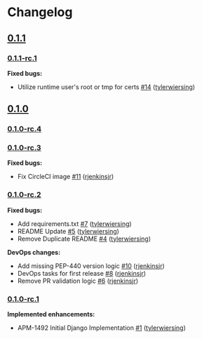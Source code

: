 # Changelog

## [0.1.1](https://github.com/aukletio/Auklet-Agent-Django/tree/0.1.1)

### [0.1.1-rc.1](https://github.com/aukletio/Auklet-Agent-Django/tree/0.1.1-rc.1)

**Fixed bugs:**

- Utilize runtime user's root or tmp for certs [#14](https://github.com/aukletio/Auklet-Agent-Django/pull/14) ([tylerwiersing](https://github.com/tylerwiersing))

## [0.1.0](https://github.com/aukletio/Auklet-Agent-Django/tree/0.1.0)

### [0.1.0-rc.4](https://github.com/aukletio/Auklet-Agent-Django/tree/0.1.0-rc.4)

### [0.1.0-rc.3](https://github.com/aukletio/Auklet-Agent-Django/tree/0.1.0-rc.3)

**Fixed bugs:**

- Fix CircleCI image [#11](https://github.com/aukletio/Auklet-Agent-Django/pull/11) ([rjenkinsjr](https://github.com/rjenkinsjr))

### [0.1.0-rc.2](https://github.com/aukletio/Auklet-Agent-Django/tree/0.1.0-rc.2)

**Fixed bugs:**

- Add requirements.txt [#7](https://github.com/aukletio/Auklet-Agent-Django/pull/7) ([tylerwiersing](https://github.com/tylerwiersing))
- README Update [#5](https://github.com/aukletio/Auklet-Agent-Django/pull/5) ([tylerwiersing](https://github.com/tylerwiersing))
- Remove Duplicate README [#4](https://github.com/aukletio/Auklet-Agent-Django/pull/4) ([tylerwiersing](https://github.com/tylerwiersing))

**DevOps changes:**

- Add missing PEP-440 version logic [#10](https://github.com/aukletio/Auklet-Agent-Django/pull/10) ([rjenkinsjr](https://github.com/rjenkinsjr))
- DevOps tasks for first release [#8](https://github.com/aukletio/Auklet-Agent-Django/pull/8) ([rjenkinsjr](https://github.com/rjenkinsjr))
- Remove PR validation logic [#6](https://github.com/aukletio/Auklet-Agent-Django/pull/6) ([rjenkinsjr](https://github.com/rjenkinsjr))

### [0.1.0-rc.1](https://github.com/aukletio/Auklet-Agent-Django/tree/0.1.0-rc.1)

**Implemented enhancements:**

- APM-1492 Initial Django Implementation [#1](https://github.com/aukletio/Auklet-Agent-Django/pull/1) ([tylerwiersing](https://github.com/tylerwiersing))
